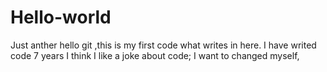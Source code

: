 # Hello-world
Just anther
hello git  ,this is my first code what writes in here.
I have writed code 7 years
I  think I  like a   joke  about code;
I  want  to changed myself, 
